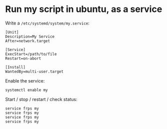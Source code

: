# Run my script in ubuntu, as a service

Write a `/etc/systemd/system/my.service`:
```
[Unit]
Description=My Service
After=network.target

[Service]
ExecStart=/path/to/file
Restart=on-abort

[Install]
WantedBy=multi-user.target
```

Enable the service:
```
systemctl enable my
```

Start / stop / restart / check status:
```
service frps my
service frps my
service frps my
service frps my
```
